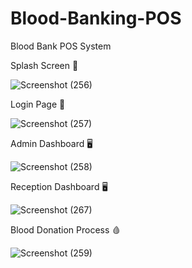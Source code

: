 # Blood-Banking-POS
Blood Bank POS System

Splash Screen 🌟

![Screenshot (256)](https://user-images.githubusercontent.com/87766409/135576604-02823f86-b737-4830-9e3a-d7ba25c242ca.png)

Login Page 🔐

![Screenshot (257)](https://user-images.githubusercontent.com/87766409/135576829-967b695c-87ea-4471-a3b4-66c6cb802d87.png)

Admin Dashboard 🖥

![Screenshot (258)](https://user-images.githubusercontent.com/87766409/135577125-3aa54a1a-f63b-4e8c-a90f-d87656fa6a9b.png)

Reception Dashboard 🖥

![Screenshot (267)](https://user-images.githubusercontent.com/87766409/135577554-0c6aa346-ec43-4a09-a029-ceed168178c7.png)

Blood Donation Process 🩸

![Screenshot (259)](https://user-images.githubusercontent.com/87766409/135577902-94fa0b1b-20a4-4a80-96cc-7ba0fa478e25.png)
